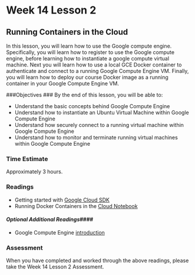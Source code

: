 # Week 14 Lesson 2 #
## Running Containers in the Cloud ##

In this lesson, you will learn how to use the Google compute engine. Specifically, you will learn how to register to use the Google compute engine, before learning how to instantiate a google compute virtual machine. Next you will learn how to use a local GCE Docker container to authenticate and connect to a running Google Compute Engine VM. Finally, you will learn how to deploy our course Docker image as a running container in your Google Compute Engine VM.

###Objectives ###
By the end of this lesson, you will be able to:

- Understand the basic concepts behind Google Compute Engine
- Understand how to instantiate an Ubuntu Virtual Machine within Google Compute Engine
- Understand how securely connect to a running virtual machine within Google Compute Engine
- Understand how to monitor and terminate running virtual machines within Google Compute Engine 

### Time Estimate ###

Approximately 3 hours.

### Readings ####

- Getting started with [Google Cloud SDK](https://github.com/UI-DataScience/spring2015/blob/master/week14/README.md)
- Running Docker Containers in the [Cloud Notebook](notebook/intro2gc.ipynb)


#### *Optional Additional Readings*####

- Google Compute Engine [introduction](https://cloud.google.com/compute/docs/)

### Assessment ###

When you have completed and worked through the above readings, please take the Week 14 Lesson 2 Assessment.
